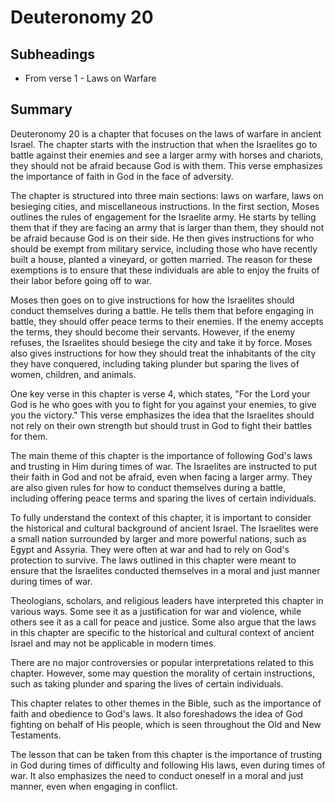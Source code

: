 # Deuteronomy 20

## Subheadings

* From verse 1 - Laws on Warfare

## Summary

Deuteronomy 20 is a chapter that focuses on the laws of warfare in ancient Israel. The chapter starts with the instruction that when the Israelites go to battle against their enemies and see a larger army with horses and chariots, they should not be afraid because God is with them. This verse emphasizes the importance of faith in God in the face of adversity.

The chapter is structured into three main sections: laws on warfare, laws on besieging cities, and miscellaneous instructions. In the first section, Moses outlines the rules of engagement for the Israelite army. He starts by telling them that if they are facing an army that is larger than them, they should not be afraid because God is on their side. He then gives instructions for who should be exempt from military service, including those who have recently built a house, planted a vineyard, or gotten married. The reason for these exemptions is to ensure that these individuals are able to enjoy the fruits of their labor before going off to war.

Moses then goes on to give instructions for how the Israelites should conduct themselves during a battle. He tells them that before engaging in battle, they should offer peace terms to their enemies. If the enemy accepts the terms, they should become their servants. However, if the enemy refuses, the Israelites should besiege the city and take it by force. Moses also gives instructions for how they should treat the inhabitants of the city they have conquered, including taking plunder but sparing the lives of women, children, and animals.

One key verse in this chapter is verse 4, which states, "For the Lord your God is he who goes with you to fight for you against your enemies, to give you the victory." This verse emphasizes the idea that the Israelites should not rely on their own strength but should trust in God to fight their battles for them.

The main theme of this chapter is the importance of following God's laws and trusting in Him during times of war. The Israelites are instructed to put their faith in God and not be afraid, even when facing a larger army. They are also given rules for how to conduct themselves during a battle, including offering peace terms and sparing the lives of certain individuals.

To fully understand the context of this chapter, it is important to consider the historical and cultural background of ancient Israel. The Israelites were a small nation surrounded by larger and more powerful nations, such as Egypt and Assyria. They were often at war and had to rely on God's protection to survive. The laws outlined in this chapter were meant to ensure that the Israelites conducted themselves in a moral and just manner during times of war.

Theologians, scholars, and religious leaders have interpreted this chapter in various ways. Some see it as a justification for war and violence, while others see it as a call for peace and justice. Some also argue that the laws in this chapter are specific to the historical and cultural context of ancient Israel and may not be applicable in modern times.

There are no major controversies or popular interpretations related to this chapter. However, some may question the morality of certain instructions, such as taking plunder and sparing the lives of certain individuals.

This chapter relates to other themes in the Bible, such as the importance of faith and obedience to God's laws. It also foreshadows the idea of God fighting on behalf of His people, which is seen throughout the Old and New Testaments.

The lesson that can be taken from this chapter is the importance of trusting in God during times of difficulty and following His laws, even during times of war. It also emphasizes the need to conduct oneself in a moral and just manner, even when engaging in conflict.